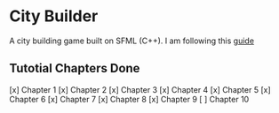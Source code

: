 # City Builder
A city building game built on SFML (C++). I am following this [guide](https://www.binpress.com/creating-city-building-game-with-sfml/)

## Tutotial Chapters Done
[x] Chapter 1
[x] Chapter 2
[x] Chapter 3
[x] Chapter 4
[x] Chapter 5
[x] Chapter 6
[x] Chapter 7
[x] Chapter 8
[x] Chapter 9
[ ] Chapter 10

